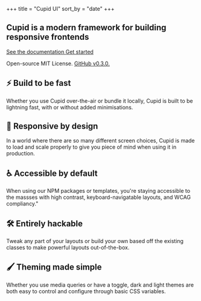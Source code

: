 +++
title = "Cupid UI"
sort_by = "date"
+++

<h2><b>Cupid</b> is a modern framework for building responsive frontends</h2>
<div class="btn-group">
  <a href="docs/" class="button">
    See the documentation
  </a>
  <a href="docs/getting-started/introduction" class="button">
    Get started
  </a>
</div>
<p>Open-source MIT License. <a href="https://github.com/designbylunar/cupid-ui">GitHub v0.3.0.</a></p>

## ⚡️ Build to be fast
Whether you use Cupid over-the-air or bundle it locally, Cupid is built to be lightning fast, with or without added minimisations.

## 📱 Responsive by design
In a world where there are so many different screen choices, Cupid is made to load and scale properly to give you piece of mind when using it in production.

## ♿ Accessible by default
When using our NPM packages or templates, you're staying accessible to the massses with high contrast, keyboard-navigatable layouts, and WCAG compliancy."

## 🛠️ Entirely hackable
Tweak any part of your layouts or build your own based off the existing classes to make powerful layouts out-of-the-box.

## 🖌️ Theming made simple
Whether you use media queries or have a toggle, dark and light themes are both easy to control and configure through basic CSS variables.
